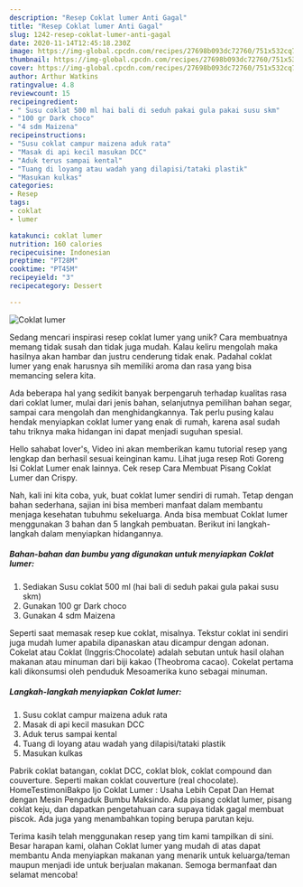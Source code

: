 ```yaml
---
description: "Resep Coklat lumer Anti Gagal"
title: "Resep Coklat lumer Anti Gagal"
slug: 1242-resep-coklat-lumer-anti-gagal
date: 2020-11-14T12:45:18.230Z
image: https://img-global.cpcdn.com/recipes/27698b093dc72760/751x532cq70/coklat-lumer-foto-resep-utama.jpg
thumbnail: https://img-global.cpcdn.com/recipes/27698b093dc72760/751x532cq70/coklat-lumer-foto-resep-utama.jpg
cover: https://img-global.cpcdn.com/recipes/27698b093dc72760/751x532cq70/coklat-lumer-foto-resep-utama.jpg
author: Arthur Watkins
ratingvalue: 4.8
reviewcount: 15
recipeingredient:
- " Susu coklat 500 ml hai bali di seduh pakai gula pakai susu skm"
- "100 gr Dark choco"
- "4 sdm Maizena"
recipeinstructions:
- "Susu coklat campur maizena aduk rata"
- "Masak di api kecil masukan DCC"
- "Aduk terus sampai kental"
- "Tuang di loyang atau wadah yang dilapisi/tataki plastik"
- "Masukan kulkas"
categories:
- Resep
tags:
- coklat
- lumer

katakunci: coklat lumer 
nutrition: 160 calories
recipecuisine: Indonesian
preptime: "PT28M"
cooktime: "PT45M"
recipeyield: "3"
recipecategory: Dessert

---
```



![Coklat lumer](https://img-global.cpcdn.com/recipes/27698b093dc72760/751x532cq70/coklat-lumer-foto-resep-utama.jpg)

Sedang mencari inspirasi resep coklat lumer yang unik? Cara membuatnya memang tidak susah dan tidak juga mudah. Kalau keliru mengolah maka hasilnya akan hambar dan justru cenderung tidak enak. Padahal coklat lumer yang enak harusnya sih memiliki aroma dan rasa yang bisa memancing selera kita.

Ada beberapa hal yang sedikit banyak berpengaruh terhadap kualitas rasa dari coklat lumer, mulai dari jenis bahan, selanjutnya pemilihan bahan segar, sampai cara mengolah dan menghidangkannya. Tak perlu pusing kalau hendak menyiapkan coklat lumer yang enak di rumah, karena asal sudah tahu triknya maka hidangan ini dapat menjadi suguhan spesial.

Hello sahabat lover&#39;s, Video ini akan memberikan kamu tutorial resep yang lengkap dan berhasil sesuai keinginan kamu. Lihat juga resep Roti Goreng Isi Coklat Lumer enak lainnya. Cek resep Cara Membuat Pisang Coklat Lumer dan Crispy.


Nah, kali ini kita coba, yuk, buat coklat lumer sendiri di rumah. Tetap dengan bahan sederhana, sajian ini bisa memberi manfaat dalam membantu menjaga kesehatan tubuhmu sekeluarga. Anda bisa membuat Coklat lumer menggunakan 3 bahan dan 5 langkah pembuatan. Berikut ini langkah-langkah dalam menyiapkan hidangannya.

<!--inarticleads1-->

##### Bahan-bahan dan bumbu yang digunakan untuk menyiapkan Coklat lumer:

1. Sediakan  Susu coklat 500 ml (hai bali di seduh pakai gula pakai susu skm)
1. Gunakan 100 gr Dark choco
1. Gunakan 4 sdm Maizena


Seperti saat memasak resep kue coklat, misalnya. Tekstur coklat ini sendiri juga mudah lumer apabila dipanaskan atau dicampur dengan adonan. Cokelat atau Coklat (Inggris:Chocolate) adalah sebutan untuk hasil olahan makanan atau minuman dari biji kakao (Theobroma cacao). Cokelat pertama kali dikonsumsi oleh penduduk Mesoamerika kuno sebagai minuman. 

<!--inarticleads2-->

##### Langkah-langkah menyiapkan Coklat lumer:

1. Susu coklat campur maizena aduk rata
1. Masak di api kecil masukan DCC
1. Aduk terus sampai kental
1. Tuang di loyang atau wadah yang dilapisi/tataki plastik
1. Masukan kulkas


Pabrik coklat batangan, coklat DCC, coklat blok, coklat compound dan couverture. Seperti makan coklat couverture (real chocolate). HomeTestimoniBakpo Ijo Coklat Lumer : Usaha Lebih Cepat Dan Hemat dengan Mesin Pengaduk Bumbu Maksindo. Ada pisang coklat lumer, pisang coklat keju, dan dapatkan pengetahuan cara supaya tidak gagal membuat piscok. Ada juga yang menambahkan toping berupa parutan keju. 

Terima kasih telah menggunakan resep yang tim kami tampilkan di sini. Besar harapan kami, olahan Coklat lumer yang mudah di atas dapat membantu Anda menyiapkan makanan yang menarik untuk keluarga/teman maupun menjadi ide untuk berjualan makanan. Semoga bermanfaat dan selamat mencoba!
